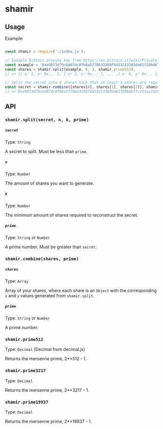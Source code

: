 # shamir

## Usage

Example:
```js

const shamir = require('./index.js');

// Exmaple Bitcoin private key from https://en.bitcoin.it/wiki/Private_key
const example = '0xe9873d79c6d87dc0fb6a5778633389f4453213303da61f20bd67fc233aa33262';
const shares = shamir.split(example, 6, 3, shamir.prime512);
// => [{ x: 1, y: 0x... }, { x: 2, y: 0x... }, ... ,{ x: 6, y: 0x... }]

// Split the secret into 6 shares such that at least 3 shares are required to reconstruct the secret
const secret = shamir.combine([shares[0], shares[1], shares[2]], shamir.prime512).toHex();
// => 0xe9873d79c6d87dc0fb6a5778633389f4453213303da61f20bd67fc233aa33262
```

## API

### `shamir.split(secret, n, k, prime)`
##### `secret`

Type: `String`

A secret to split. Must be less than `prime`.

##### `n`
Type: `Number`

The amount of shares you want to generate.

##### `k`
Type: `Number`

The minimum amount of shares required to reconstruct the secret.

##### `prime`
Type: `String` or `Number`

A prime number. Must be greater than `secret`.

### `shamir.combine(shares, prime)`
##### `shares`
Type: `Array`

Array of your shares, where each share is an `Object` with the corresponding `x` and `y` values generated from `shamir.split`.

##### `prime`
Type: `String` or `Number`

A prime number.

### `shamir.prime512`
Type: `Decimal` (Decimal from decimal.js)

Returns the mersenne prime, 2**512 - 1.

### `shamir.prime3217`
Type: `Decimal`

Returns the mersenne prime, 2**3217 - 1.

### `shamir.prime19937`
Type: `Decimal`

Returns the mersenne prime, 2**19937 - 1.
